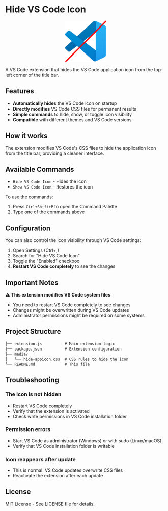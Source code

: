 # Hide VS Code Icon

<p align="center">
  <img src="images/logo.png" alt="Hide VS Code Icon Logo" width="128" height="128">
</p>

A VS Code extension that hides the VS Code application icon from the top-left corner of the title bar.

## Features

- **Automatically hides** the VS Code icon on startup
- **Directly modifies** VS Code CSS files for permanent results
- **Simple commands** to hide, show, or toggle icon visibility
- **Compatible** with different themes and VS Code versions

## How it works

The extension modifies VS Code's CSS files to hide the application icon from the title bar, providing a cleaner interface.

## Available Commands

- `Hide VS Code Icon` - Hides the icon
- `Show VS Code Icon` - Restores the icon

To use the commands:
1. Press `Ctrl+Shift+P` to open the Command Palette
2. Type one of the commands above

## Configuration

You can also control the icon visibility through VS Code settings:

1. Open Settings (Ctrl+,)
2. Search for "Hide VS Code Icon"
3. Toggle the "Enabled" checkbox
4. **Restart VS Code completely** to see the changes

## Important Notes

⚠️ **This extension modifies VS Code system files**

- You need to restart VS Code completely to see changes
- Changes might be overwritten during VS Code updates
- Administrator permissions might be required on some systems

## Project Structure

```
├── extension.js          # Main extension logic
├── package.json          # Extension configuration
├── media/
│   └── hide-appicon.css  # CSS rules to hide the icon
└── README.md             # This file
```

## Troubleshooting

### The icon is not hidden
- Restart VS Code completely
- Verify that the extension is activated
- Check write permissions in VS Code installation folder

### Permission errors
- Start VS Code as administrator (Windows) or with sudo (Linux/macOS)
- Verify that VS Code installation folder is writable

### Icon reappears after update
- This is normal: VS Code updates overwrite CSS files
- Reactivate the extension after each update

## License

MIT License - See LICENSE file for details.
